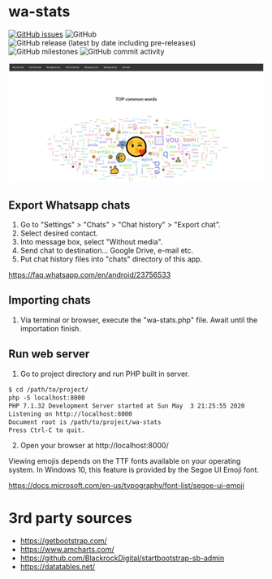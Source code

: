 # wa-stats

[![GitHub issues](https://img.shields.io/github/issues/ricardomaia/wa-stats)](https://github.com/ricardomaia/wa-stats/issues)
![GitHub](https://img.shields.io/github/license/ricardomaia/wa-stats)
![GitHub release (latest by date including pre-releases)](https://img.shields.io/github/v/release/ricardomaia/wa-stats?include_prereleases)
![GitHub milestones](https://img.shields.io/github/milestones/open/ricardomaia/wa-stats)
![GitHub commit activity](https://img.shields.io/github/commit-activity/w/ricardomaia/wa-stats)

![alt text](https://raw.githubusercontent.com/ricardomaia/wa-stats/master/screenshot.png?raw=true)

## Export Whatsapp chats

1. Go to "Settings" > "Chats" > "Chat history" > "Export chat".
2. Select desired contact.
3. Into message box, select "Without media".
4. Send chat to destination... Google Drive, e-mail etc.
5. Put chat history files into "chats" directory of this app.

https://faq.whatsapp.com/en/android/23756533

## Importing chats

1. Via terminal or browser, execute the "wa-stats.php" file. Await until the importation finish.

## Run web server

1. Go to project directory and run PHP built in server.

```
$ cd /path/to/project/
php -S localhost:8000
PHP 7.1.32 Development Server started at Sun May  3 21:25:55 2020
Listening on http://localhost:8000
Document root is /path/to/project/wa-stats
Press Ctrl-C to quit.
```

2. Open your browser at http://localhost:8000/

Viewing emojis depends on the TTF fonts available on your operating system. In Windows 10, this feature is provided by the Segoe UI Emoji font.

https://docs.microsoft.com/en-us/typography/font-list/segoe-ui-emoji

# 3rd party sources

- https://getbootstrap.com/
- https://www.amcharts.com/
- https://github.com/BlackrockDigital/startbootstrap-sb-admin
- https://datatables.net/
